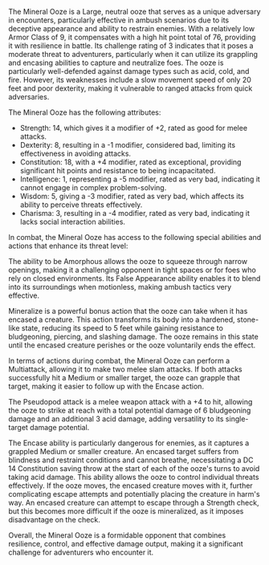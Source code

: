 The Mineral Ooze is a Large, neutral ooze that serves as a unique adversary in encounters, particularly effective in ambush scenarios due to its deceptive appearance and ability to restrain enemies. With a relatively low Armor Class of 9, it compensates with a high hit point total of 76, providing it with resilience in battle. Its challenge rating of 3 indicates that it poses a moderate threat to adventurers, particularly when it can utilize its grappling and encasing abilities to capture and neutralize foes. The ooze is particularly well-defended against damage types such as acid, cold, and fire. However, its weaknesses include a slow movement speed of only 20 feet and poor dexterity, making it vulnerable to ranged attacks from quick adversaries.

The Mineral Ooze has the following attributes: 
- Strength: 14, which gives it a modifier of +2, rated as good for melee attacks.
- Dexterity: 8, resulting in a -1 modifier, considered bad, limiting its effectiveness in avoiding attacks.
- Constitution: 18, with a +4 modifier, rated as exceptional, providing significant hit points and resistance to being incapacitated.
- Intelligence: 1, representing a -5 modifier, rated as very bad, indicating it cannot engage in complex problem-solving.
- Wisdom: 5, giving a -3 modifier, rated as very bad, which affects its ability to perceive threats effectively.
- Charisma: 3, resulting in a -4 modifier, rated as very bad, indicating it lacks social interaction abilities.

In combat, the Mineral Ooze has access to the following special abilities and actions that enhance its threat level: 

The ability to be Amorphous allows the ooze to squeeze through narrow openings, making it a challenging opponent in tight spaces or for foes who rely on closed environments. Its False Appearance ability enables it to blend into its surroundings when motionless, making ambush tactics very effective.

Mineralize is a powerful bonus action that the ooze can take when it has encased a creature. This action transforms its body into a hardened, stone-like state, reducing its speed to 5 feet while gaining resistance to bludgeoning, piercing, and slashing damage. The ooze remains in this state until the encased creature perishes or the ooze voluntarily ends the effect.

In terms of actions during combat, the Mineral Ooze can perform a Multiattack, allowing it to make two melee slam attacks. If both attacks successfully hit a Medium or smaller target, the ooze can grapple that target, making it easier to follow up with the Encase action.

The Pseudopod attack is a melee weapon attack with a +4 to hit, allowing the ooze to strike at reach with a total potential damage of 6 bludgeoning damage and an additional 3 acid damage, adding versatility to its single-target damage potential.

The Encase ability is particularly dangerous for enemies, as it captures a grappled Medium or smaller creature. An encased target suffers from blindness and restraint conditions and cannot breathe, necessitating a DC 14 Constitution saving throw at the start of each of the ooze's turns to avoid taking acid damage. This ability allows the ooze to control individual threats effectively. If the ooze moves, the encased creature moves with it, further complicating escape attempts and potentially placing the creature in harm's way. An encased creature can attempt to escape through a Strength check, but this becomes more difficult if the ooze is mineralized, as it imposes disadvantage on the check.

Overall, the Mineral Ooze is a formidable opponent that combines resilience, control, and effective damage output, making it a significant challenge for adventurers who encounter it.